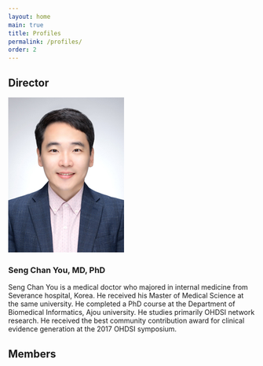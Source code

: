 ```yaml
---
layout: home
main: true
title: Profiles
permalink: /profiles/
order: 2
---
```


## Director
![image](/assets/images/dr-you-bio-photo.jpg)
### Seng Chan You, MD, PhD
Seng Chan You is a medical doctor who majored in internal medicine from Severance hospital, Korea. He received his Master of Medical Science at the same university. He completed a PhD course at the Department of Biomedical Informatics, Ajou university. He studies primarily OHDSI network research. He received the best community contribution award for clinical evidence generation at the 2017 OHDSI symposium. 

## Members
